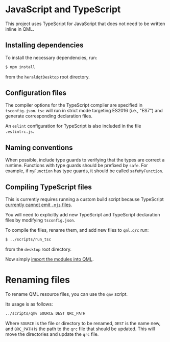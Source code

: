 # JavaScript and TypeScript

This project uses TypeScript for JavaScript that does not need to be written
inline in QML.

## Installing dependencies

To install the necessary dependencies, run:

```bash
$ npm install
```

from the `heraldqtDesktop` root directory.

## Configuration files

The compiler options for the TypeScript compiler are specified in
`tsconfig.json`. `tsc` will run in strict mode targeting ES2016 (i.e., "ES7") and
generate corresponding declaration files.

An `eslint` configuration for TypeScript is also included in the file
`.eslintrc.js`.

## Naming conventions

When possible, include type guards to verifying that the types are correct a
runtime. Functions with type guards should be prefixed by `safe`. For example,
if `myFunction` has type guards, it should be called `safeMyFunction`.

## Compiling TypeScript files

This is currently requires running a custom build script because TypeScript
[currently cannot emit `.mjs` files](https://github.com/microsoft/TypeScript/issues/18442).

You will need to explicitly add new TypeScript and TypeScript declaration files
by modifying `tsconfig.json`.

To compile the files, rename them, and add new files to `qml.qrc` run:

```bash
$ ../scripts/run_tsc
```

from the `desktop` root directory.

Now simply [import the modules into QML](https://doc.qt.io/qt-5/qtqml-javascript-imports.html).

# Renaming files

To rename QML resource files, you can use the `qmv` script.

Its usage is as follows:

```bash
../scripts/qmv SOURCE DEST QRC_PATH
```

Where `SOURCE` is the file or directory to be renamed, `DEST` is the name new, and `QRC_PATH` is
the path to the `qrc` file that should be updated. This will move the directories and update
the `qrc` file.
